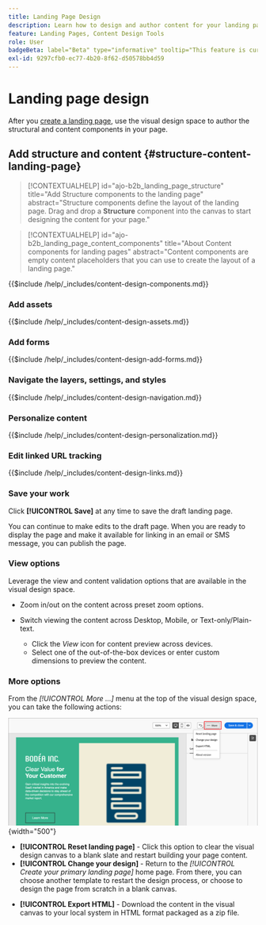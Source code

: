 ```yaml
---
title: Landing Page Design
description: Learn how to design and author content for your landing pages that support account journeys and campaigns.
feature: Landing Pages, Content Design Tools
role: User
badgeBeta: label="Beta" type="informative" tooltip="This feature is currently in a limited beta release"
exl-id: 9297cfb0-ec77-4b20-8f62-d50578bb4d59
---
```

# Landing page design

After you [create a landing page](./landing-pages.md#create-a-landing-page), use the visual design space to author the structural and content components in your page. 

## Add structure and content {#structure-content-landing-page}

>[!CONTEXTUALHELP]
>id="ajo-b2b_landing_page_structure"
>title="Add Structure components to the landing page"
>abstract="Structure components define the layout of the landing page. Drag and drop a **Structure** component into the canvas to start designing the content for your page."

>[!CONTEXTUALHELP]
>id="ajo-b2b_landing_page_content_components"
>title="About Content components for landing pages"
>abstract="Content components are empty content placeholders that you can use to create the layout of a landing page."

{{$include /help/_includes/content-design-components.md}}

### Add assets

{{$include /help/_includes/content-design-assets.md}}

### Add forms

{{$include /help/_includes/content-design-add-forms.md}}

### Navigate the layers, settings, and styles

{{$include /help/_includes/content-design-navigation.md}}

### Personalize content

{{$include /help/_includes/content-design-personalization.md}}

### Edit linked URL tracking

{{$include /help/_includes/content-design-links.md}}

### Save your work

Click **[!UICONTROL Save]** at any time to save the draft landing page.

You can continue to make edits to the draft page. When you are ready to display the page and make it available for linking in an email or SMS message, you can publish the page.

### View options

Leverage the view and content validation options that are available in the visual design space.

* Zoom in/out on the content across preset zoom options.

* Switch viewing the content across Desktop, Mobile, or Text-only/Plain-text.
   * Click the _View_ icon for content preview across devices.
   * Select one of the out-of-the-box devices or enter custom dimensions to preview the content.

### More options

From the _[!UICONTROL More ...]_ menu at the top of the visual design space, you can take the following actions:

![Click More to access template actions](./assets/landing-page-designer-more-menu.png){width="500"}

* **[!UICONTROL Reset landing page]** - Click this option to clear the visual design canvas to a blank slate and restart building your page content.
* **[!UICONTROL Change your design]** - Return to the _[!UICONTROL Create your primary landing page]_ home page. From there, you can choose another template to restart the design process, or choose to design the page from scratch in a blank canvas.
<!--- * **[!UICONTROL Save as content template]** - Save the page body as a landing page template to be reused across multiple landing pages. You provide a name and description for the template and save it to the list of saved  landing page templates. -->
* **[!UICONTROL Export HTML]** - Download the content in the visual canvas to your local system in HTML format packaged as a zip file.
